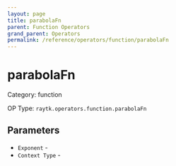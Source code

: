 ```yaml
---
layout: page
title: parabolaFn
parent: Function Operators
grand_parent: Operators
permalink: /reference/operators/function/parabolaFn
---
```


# parabolaFn



Category: function

OP Type: `raytk.operators.function.parabolaFn`

## Parameters

* `Exponent` - 
* `Context Type` -
